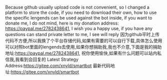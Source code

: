 Because github usually upload code is not convenient, so I changed a platform to store the code, if you need to download their own, how to use the specific lengends can be used against the bot inside, if you want to donate me, I do not mind, here is my donation address: https://paypal.me/2782438641,
I wish you a happy use, if you have any questions can stand private letter to me, I see will reply
因为github平时上传代码不方便,所以我换了个平台存储代码,如果有需要的可以自行下载,具体怎么使用可以对照bot里面的lengends去使用,如果你想捐助我,我也不介意,下面是我的捐助地址:https://paypal.me/2782438641,
祝你使用愉快,如果有什么问题可以站内私信我,我看到会回复的
 Latest Strategy Address:https://gitee.com/xnyld/smartbot
 最新代码地址:https://gitee.com/xnyld/smartbot